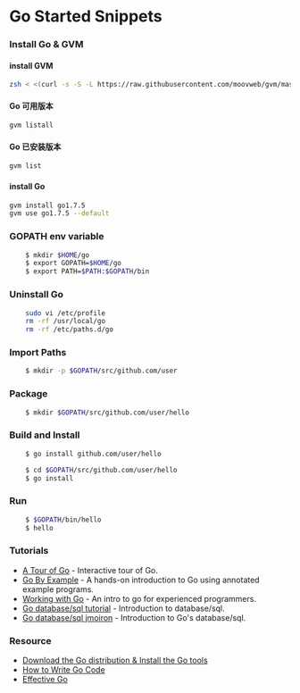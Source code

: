 Go Started Snippets
===============

### Install Go & GVM
#### install GVM
```sh
zsh < <(curl -s -S -L https://raw.githubusercontent.com/moovweb/gvm/master/binscripts/gvm-installer)
```

#### Go 可用版本
```sh
gvm listall
```

#### Go 已安装版本
```sh
gvm list
```

#### install Go
```sh
gvm install go1.7.5
gvm use go1.7.5 --default
```

### GOPATH env variable
```sh
    $ mkdir $HOME/go
    $ export GOPATH=$HOME/go
    $ export PATH=$PATH:$GOPATH/bin
```

### Uninstall Go
```sh
    sudo vi /etc/profile
    rm -rf /usr/local/go
    rm -rf /etc/paths.d/go
```

### Import Paths
```sh
    $ mkdir -p $GOPATH/src/github.com/user
```

### Package
```sh
    $ mkdir $GOPATH/src/github.com/user/hello
```

### Build and Install
```sh
    $ go install github.com/user/hello

    $ cd $GOPATH/src/github.com/user/hello
    $ go install
```

### Run
```sh
    $ $GOPATH/bin/hello
    $ hello
```

### Tutorials
-	[A Tour of Go](http://tour.golang.org) - Interactive tour of Go.
-	[Go By Example](https://gobyexample.com) - A hands-on introduction to Go using annotated example programs.
-	[Working with Go](https://github.com/mkaz/working-with-go) - An intro to go for experienced programmers.
-	[Go database/sql tutorial](http://go-database-sql.org) - Introduction to database/sql.
-	[Go database/sql jmoiron](http://jmoiron.net/blog/gos-database-sql) - Introduction to Go's database/sql.

### Resource
-	[Download the Go distribution & Install the Go tools](https://golang.org/doc/install)
-	[How to Write Go Code](https://golang.org/doc/code.html)
-	[Effective Go](https://golang.org/doc/effective_go.html)

